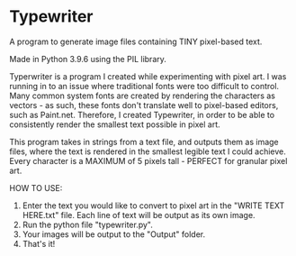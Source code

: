 # Typewriter
 A program to generate image files containing TINY pixel-based text.

Made in Python 3.9.6 using the PIL library.

Typerwriter is a program I created while experimenting with pixel art. I was running in to an issue where traditional fonts were too difficult to control.
Many common system fonts are created by rendering the characters as vectors - as such, these fonts don't translate well to pixel-based editors, such as Paint.net.
Therefore, I created Typewriter, in order to be able to consistently render the smallest text possible in pixel art.

This program takes in strings from a text file, and outputs them as image files, where the text is rendered in the smallest legible text I could achieve. 
Every character is a MAXIMUM of 5 pixels tall - PERFECT for granular pixel art.

HOW TO USE:
1. Enter the text you would like to convert to pixel art in the "WRITE TEXT HERE.txt" file. Each line of text will be output as its own image.
2. Run the python file "typewriter.py".
3. Your images will be output to the "Output" folder.
4. That's it!
